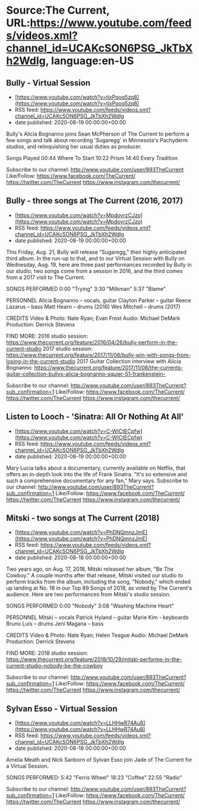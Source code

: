# Source:The Current, URL:https://www.youtube.com/feeds/videos.xml?channel_id=UCAKcSON6PSG_JkTbXh2WdIg, language:en-US

## Bully - Virtual Session
 - [https://www.youtube.com/watch?v=tjxPqoq5zq8](https://www.youtube.com/watch?v=tjxPqoq5zq8)
 - RSS feed: https://www.youtube.com/feeds/videos.xml?channel_id=UCAKcSON6PSG_JkTbXh2WdIg
 - date published: 2020-08-19 00:00:00+00:00

Bully's Alicia Bognanno joins Sean McPherson of The Current to perform a few songs and talk about recording 'Sugaregg' in Minnesota's Pachyderm studios, and relinquishing her usual duties as producer.

Songs Played
00:44 Where To Start
10:22 Prism
14:40 Every Tradition

Subscribe to our channel:
http://www.youtube.com/user/893TheCurrent
Like/Follow:
https://www.facebook.com/TheCurrent/
https://twitter.com/TheCurrent
https://www.instagram.com/thecurrent/

## Bully - three songs at The Current (2016, 2017)
 - [https://www.youtube.com/watch?v=MpdoyrzCJzo](https://www.youtube.com/watch?v=MpdoyrzCJzo)
 - RSS feed: https://www.youtube.com/feeds/videos.xml?channel_id=UCAKcSON6PSG_JkTbXh2WdIg
 - date published: 2020-08-19 00:00:00+00:00

This Friday, Aug. 21, Bully will release "Sugaregg," their highly anticipated third album. In the run-up to that, and to our Virtual Session with Bully on Wednesday, Aug. 19, here are three past performances recorded by Bully in our studio; two songs come from a session in 2016, and the third comes from a 2017 visit to The Current.

SONGS PERFORMED
0:00 "Trying"
3:30 "Milkman"
5:37 "Blame"

PERSONNEL
Alicia Bognanno – vocals, guitar
Clayton Parker – guitar
Reece Lazarus – bass
Matt Hearn – drums (2016)
Wes Mitchell – drums (2017)

CREDITS
Video & Photo: Nate Ryan; Evan Frost
Audio: Michael DeMark
Production: Derrick Stevens

FIND MORE:
2016 studio session: https://www.thecurrent.org/feature/2016/04/26/bully-perform-in-the-current-studio
2017 studio session: https://www.thecurrent.org/feature/2017/11/06/bully-win-with-songs-from-losing-in-the-current-studio
2017 Guitar Collection interview with Alicia Bognanno:
https://www.thecurrent.org/feature/2017/11/08/the-currents-guitar-collection-bullys-alicia-bognanno-squier-51-frankenstein-

Subscribe to our channel:
http://www.youtube.com/user/893TheCurrent?sub_confirmation=1
Like/Follow:
https://www.facebook.com/TheCurrent/
https://twitter.com/TheCurrent
https://www.instagram.com/thecurrent/

## Listen to Looch - 'Sinatra: All Or Nothing At All'
 - [https://www.youtube.com/watch?v=C-WICtECpfw](https://www.youtube.com/watch?v=C-WICtECpfw)
 - RSS feed: https://www.youtube.com/feeds/videos.xml?channel_id=UCAKcSON6PSG_JkTbXh2WdIg
 - date published: 2020-08-19 00:00:00+00:00

Mary Lucia talks about a documentary, currently available on Netflix, that offers an in-depth look into the life of Frank Sinatra. "It's so extensive and such a comprehensive documentary for any fan," Mary says.
Subscribe to our channel:
http://www.youtube.com/user/893TheCurrent?sub_confirmation=1
Like/Follow:
https://www.facebook.com/TheCurrent/
https://twitter.com/TheCurrent
https://www.instagram.com/thecurrent/

## Mitski - two songs at The Current (2018)
 - [https://www.youtube.com/watch?v=PhDNQmnzJmE](https://www.youtube.com/watch?v=PhDNQmnzJmE)
 - RSS feed: https://www.youtube.com/feeds/videos.xml?channel_id=UCAKcSON6PSG_JkTbXh2WdIg
 - date published: 2020-08-18 00:00:00+00:00

Two years ago, on Aug. 17, 2018, Mitski released her album, "Be The Cowboy." A couple months after that release, Mitski visited our studio to perform tracks from the album, including the song, "Nobody," which ended up landing at No. 18 in our Top 89 Songs of 2018, as voted by The Current's audience. Here are two performances from Mitski's studio session.

SONGS PERFORMED
0:00 "Nobody"
3:08 "Washing Machine Heart" 

PERSONNEL
Mitski – vocals
Patrick Hyland – guitar
Marie Kim - keyboards
Bruno Luis – drums
Jeni Magana – bass

CREDITS
Video & Photo: Nate Ryan; Helen Teague
Audio: Michael DeMark
Production: Derrick Stevens

FIND MORE:
2018 studio session: https://www.thecurrent.org/feature/2018/10/29/mitski-performs-in-the-current-studio-nobody-be-the-cowboy

Subscribe to our channel:
http://www.youtube.com/user/893TheCurrent?sub_confirmation=1
Like/Follow:
https://www.facebook.com/TheCurrent/
https://twitter.com/TheCurrent
https://www.instagram.com/thecurrent/

## Sylvan Esso - Virtual Session
 - [https://www.youtube.com/watch?v=LLHHwR74Au8](https://www.youtube.com/watch?v=LLHHwR74Au8)
 - RSS feed: https://www.youtube.com/feeds/videos.xml?channel_id=UCAKcSON6PSG_JkTbXh2WdIg
 - date published: 2020-08-18 00:00:00+00:00

Amelia Meath and Nick Sanborn of Sylvan Esso join Jade of The Current for a Virtual Session.

SONGS PERFORMED:
5:42 "Ferris Wheel"
18:23 "Coffee"
22:55 "Radio"

Subscribe to our channel:
http://www.youtube.com/user/893TheCurrent?sub_confirmation=1
Like/Follow:
https://www.facebook.com/TheCurrent/
https://twitter.com/TheCurrent
https://www.instagram.com/thecurrent/

